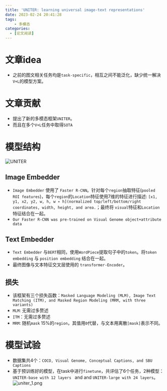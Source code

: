 ```yaml
---
title: 'UNITER: learning universal image-text representations'
date: 2023-02-24 20:41:28
tags:
    - 多模态
categories:
  - [论文阅读]
---
```


# 文章idea
* 之前的图文相关任务均是`task-specific`，相互之间不能泛化，缺少统一解决`V+L`的模型方案。

# 文章贡献
* 提出了新的多模态框架`UNITER`。
* 而且在多个`V+L`任务中取得`SOTA`


# 模型结构

![UNITER](./uniter.png)

## Image Embedder

* `Image Embedder` 使用了 `Faster R-CNN`。针对每个`region`抽取特征(`pooled ROI features`)，每个`region`的`Location`特征使用7维的特征进行描述: `[x1, y1, x2, y2, w, h, w ∗ h](normalized top/left/bottom/right coordinates, width, height, and area.`；最终将 `visual`特征和`Location`特征结合在一起。
* `Our Faster R-CNN was pre-trained on Visual Genome object+attribute data`

## Text Embedder

* `Text Embedder` 与`BERT`相同，使用`WordPiece`提取句子中的`token`。将`token embedding` 与 `position embedding` 结合在一起。
* 最终图像与文本特征交叉层使用的 `transformer-Encoder`。

## 损失
* 该框架有三个损失函数：`Masked Language Modeling (MLM), Image Text Matching (ITM), and Masked Region Modeling (MRM, with three variants)`
* `MLM`: 无需过多赘述
* `ITM`：无需过多赘述
* `MRM`: 随机`mask` 15%的`region`，其值用`0`代替，与文本用离散`[mask]`表示不同。


# 模型试验
* 数据集共4个：`COCO, Visual Genome, Conceptual Captions, and SBU Captions`
* 基于预训练好的模型，在task中进行`finetune`，共评估了6个任务，2种模型：`UNITER-base with 12 layers ` and and `UNITER-large with 24 layers`。
![uniter_1.png](./uniter_1.png)
